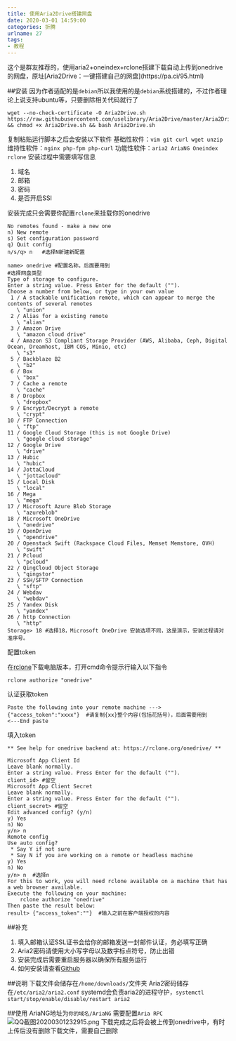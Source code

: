 ```yaml
---
title: 使用Aria2Drive搭建网盘
date: 2020-03-01 14:59:00
categories: 折腾
urlname: 27
tags:
- 教程
---
```

<!--markdown-->这个是群友推荐的，使用aria2+oneindex+rclone搭建下载自动上传到onedrive的网盘，原址[Aria2Drive：一键搭建自己的网盘](https://pa.ci/95.html)

##安装
因为作者适配的是`debian`所以我使用的是`debian`系统搭建的，不过作者理论上说支持ubuntu等，只要删除相关代码就行了
```shell
wget --no-check-certificate -O Aria2Drive.sh https://raw.githubusercontent.com/uselibrary/Aria2Drive/master/Aria2Drive.sh && chmod +x Aria2Drive.sh && bash Aria2Drive.sh
```
复制粘贴运行脚本之后会安装以下软件
基础性软件：`vim git curl wget unzip`
维持性软件：`nginx php-fpm php-curl`
功能性软件：`aria2 AriaNG Oneindex rclone`
安装过程中需要填写信息

 1. 域名
 2. 邮箱
 3. 密码
 4. 是否开启SSl

安装完成只会需要你配置`rclone`来挂载你的onedrive
```
No remotes found - make a new one
n) New remote
s) Set configuration password
q) Quit config
n/s/q> n   #选择N新建新配置
```
```
name> onedrive #配置名称，后面要用到
#选择网盘类型
Type of storage to configure.
Enter a string value. Press Enter for the default ("").
Choose a number from below, or type in your own value
 1 / A stackable unification remote, which can appear to merge the contents of several remotes
   \ "union"
 2 / Alias for a existing remote
   \ "alias"
 3 / Amazon Drive
   \ "amazon cloud drive"
 4 / Amazon S3 Compliant Storage Provider (AWS, Alibaba, Ceph, Digital Ocean, Dreamhost, IBM COS, Minio, etc)
   \ "s3"
 5 / Backblaze B2
   \ "b2"
 6 / Box
   \ "box"
 7 / Cache a remote
   \ "cache"
 8 / Dropbox
   \ "dropbox"
 9 / Encrypt/Decrypt a remote
   \ "crypt"
10 / FTP Connection
   \ "ftp"
11 / Google Cloud Storage (this is not Google Drive)
   \ "google cloud storage"
12 / Google Drive
   \ "drive"
13 / Hubic
   \ "hubic"
14 / JottaCloud
   \ "jottacloud"
15 / Local Disk
   \ "local"
16 / Mega
   \ "mega"
17 / Microsoft Azure Blob Storage
   \ "azureblob"
18 / Microsoft OneDrive
   \ "onedrive"
19 / OpenDrive
   \ "opendrive"
20 / Openstack Swift (Rackspace Cloud Files, Memset Memstore, OVH)
   \ "swift"
21 / Pcloud
   \ "pcloud"
22 / QingCloud Object Storage
   \ "qingstor"
23 / SSH/SFTP Connection
   \ "sftp"
24 / Webdav
   \ "webdav"
25 / Yandex Disk
   \ "yandex"
26 / http Connection
   \ "http"
Storage> 18 #选择18，Microsoft OneDrive 安装选项不同，这是演示，安装过程请对准序号。
```
配置token

在[rclone](https://rclone.org/downloads/)下载电脑版本，打开cmd命令提示行输入以下指令
```
rclone authorize "onedrive"
```
认证获取token
```
Paste the following into your remote machine --->
{"access_token":"xxxx"}  #请复制{xx}整个内容(包括花括号)，后面需要用到
<---End paste
```
填入token
```
** See help for onedrive backend at: https://rclone.org/onedrive/ **

Microsoft App Client Id
Leave blank normally.
Enter a string value. Press Enter for the default ("").
client_id> #留空
Microsoft App Client Secret
Leave blank normally.
Enter a string value. Press Enter for the default ("").
client_secret> #留空
Edit advanced config? (y/n)
y) Yes
n) No
y/n> n
Remote config
Use auto config?
 * Say Y if not sure
 * Say N if you are working on a remote or headless machine
y) Yes
n) No
y/n> n  #选择n
For this to work, you will need rclone available on a machine that has a web browser available.
Execute the following on your machine:
    rclone authorize "onedrive"
Then paste the result below:
result> {"access_token":""}  #输入之前在客户端授权的内容
```

##补充

 1. 填入邮箱认证SSL证书会给你的邮箱发送一封邮件认证，务必填写正确
 2. Aria2密码请使用大小写字母以及数字标点符号，防止出错
 3. 安装完成后需要重启服务器以确保所有服务运行
 4. 如何安装请查看[Github](https://github.com/donwa/oneindex)

##说明
下载文件会储存在`/home/downloads/`文件夹
Aria2密码储存在`/etc/aria2/aria2.conf`
systemd会负责aria2的进程守护，`systemctl start/stop/enable/disable/restart aria2`

##使用
AriaNG地址为`你的域名/AriaNG`
需要配置`Aria RPC`![QQ截图20200301232915.png](https://i.loli.net/2020/03/01/RlxcVjMtPmUHgBC.png)
下载完成之后将会被上传到onedrive中，有时上传后没有删除下载文件，需要自己删除

